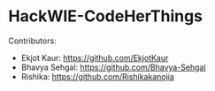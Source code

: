 # HackWIE-CodeHerThings

Contributors:
- Ekjot Kaur: https://github.com/EkjotKaur
- Bhavya Sehgal: https://github.com/Bhavya-Sehgal
- Rishika: https://github.com/Rishikakanojia
